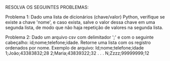 RESOLVA OS SEGUINTES PROBLEMAS:

Problema 1:
Dado uma lista de dicionários (chave/valor) Python, verifique se existe a chave 'nome', e caso exista, salve o valor dessa chave em uma segunda lista, de modo que não haja repetição de valores na segunda lista.

Problema 2:
Dado um arquivo csv com delimitador ';' e com o seguinte cabeçalho: id;nome;telefone;idade. 
Retorne uma lista com os registro ordenados por nome.
Exemplo de arquivo:
Id;nome;telefone;idade
1;João;43383832;28
2;Maria;43839322;32
.
.
.
N;Zzzz;99999999;12
